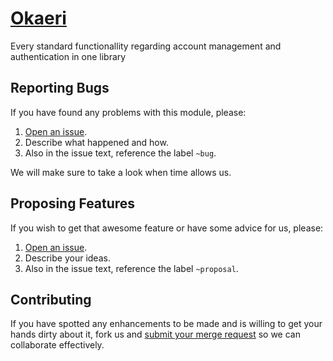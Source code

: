 # [Okaeri](https://gitlab.com/GCSBOSS/okaeri)

Every standard functionallity regarding account management and authentication in one library

## Reporting Bugs
If you have found any problems with this module, please:

1. [Open an issue](https://gitlab.com/GCSBOSS/okaeri/issues/new).
2. Describe what happened and how.
3. Also in the issue text, reference the label `~bug`.

We will make sure to take a look when time allows us.

## Proposing Features
If you wish to get that awesome feature or have some advice for us, please:
1. [Open an issue](https://gitlab.com/GCSBOSS/okaeri/issues/new).
2. Describe your ideas.
3. Also in the issue text, reference the label `~proposal`.

## Contributing
If you have spotted any enhancements to be made and is willing to get your hands
dirty about it, fork us and
[submit your merge request](https://gitlab.com/GCSBOSS/okaeri/merge_requests/new)
so we can collaborate effectively.

